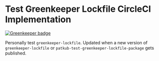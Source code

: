 # Test Greenkeeper Lockfile CircleCI Implementation

[![Greenkeeper badge](https://badges.greenkeeper.io/patkub/test-gk-lock-circleci.svg)](https://greenkeeper.io/)

Personally test `greenkeeper-lockfile`. Updated when a new version of `greenkeeper-lockfile` or `patkub-test-greenkeeper-lockfile-package` gets published.
